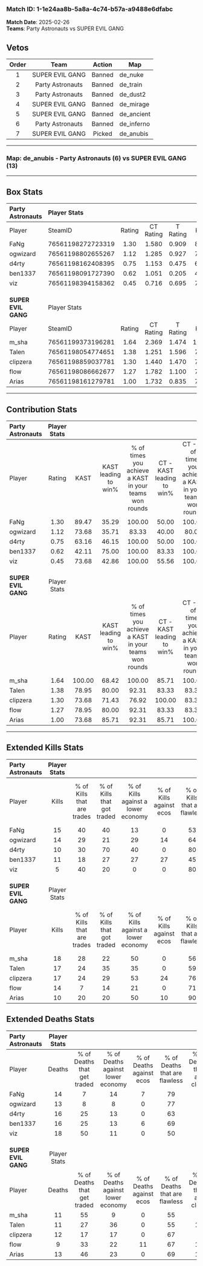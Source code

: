 ### Match ID: 1-1e24aa8b-5a8a-4c74-b57a-a9488e6dfabc  
**Match Date**: 2025-02-26  
**Teams**: Party Astronauts vs SUPER EVIL GANG  

## Vetos  

| Order | Team | Action | Map |
| :---: | :--: | :----: | --- |
| 1 | SUPER EVIL GANG | Banned | de_nuke |
| 2 | Party Astronauts | Banned | de_train |
| 3 | Party Astronauts | Banned | de_dust2 |
| 4 | SUPER EVIL GANG | Banned | de_mirage |
| 5 | SUPER EVIL GANG | Banned | de_ancient |
| 6 | Party Astronauts | Banned | de_inferno |
| 7 | SUPER EVIL GANG | Picked | de_anubis |

---  

### **Map**: de_anubis - Party Astronauts (6) vs SUPER EVIL GANG (13)  
---  

## Box Stats  

| **Party Astronauts** | Player Stats      |        |           |          |        |      |       |         |        |      |     |
| :- | :- | :-: | :-: | :-: | :-: | :-: | :-: | :-: | :-: | :-: | :-: |
| Player               | SteamID           | Rating | CT Rating | T Rating |  KAST  | ADR  | Kills | Assists | Deaths | K/D  | HS% |
| FaNg                 | 76561198272723319 |  1.30  |   1.580   |  0.909   | 89.47  | 84.1 |  15   |    5    |   14   | 1.07 | 53  |
| ogwizard             | 76561198802655267 |  1.12  |   1.285   |  0.927   | 73.68  | 74.0 |  14   |    3    |   13   | 1.08 | 28  |
| d4rty                | 76561198162408395 |  0.75  |   1.153   |  0.475   | 63.16  | 63.4 |  10   |    4    |   16   | 0.63 | 30  |
| ben1337              | 76561198091727390 |  0.62  |   1.051   |  0.205   | 42.11  | 58.1 |  11   |    2    |   16   | 0.69 | 36  |
| viz                  | 76561198394158362 |  0.45  |   0.716   |  0.695   | 73.68  | 35.4 |   5   |    3    |   18   | 0.28 | 80  |
|                      |                   |        |           |          |        |      |       |         |        |      |     |
|                      |                   |        |           |          |        |      |       |         |        |      |     |
|                      |                   |        |           |          |        |      |       |         |        |      |     |
| **SUPER EVIL GANG**  | Player Stats      |        |           |          |        |      |       |         |        |      |     |
| Player               | SteamID           | Rating | CT Rating | T Rating |  KAST  | ADR  | Kills | Assists | Deaths | K/D  | HS% |
| m_sha                | 76561199373196281 |  1.64  |   2.369   |  1.474   | 100.00 | 94.5 |  18   |    6    |   11   | 1.64 | 66  |
| Talen                | 76561198054774651 |  1.38  |   1.251   |  1.596   | 78.95  | 83.7 |  17   |    2    |   11   | 1.55 | 52  |
| clipzera             | 76561198859037781 |  1.30  |   1.440   |  1.470   | 73.68  | 83.1 |  17   |    0    |   12   | 1.42 | 64  |
| flow                 | 76561198086662677 |  1.27  |   1.782   |  1.100   | 78.95  | 71.7 |  14   |    3    |   9    | 1.56 | 14  |
| Arias                | 76561198161279781 |  1.00  |   1.732   |  0.835   | 73.68  | 82.8 |  10   |    8    |   13   | 0.77 | 90  |
---  

## Contribution Stats  

| **Party Astronauts** | Player Stats |        |                      |                                                        |                           |                                                             |                          |                                                            |
| :- | :-: | :-: | :-: | :-: | :-: | :-: | :-: | :-: |
| Player               |    Rating    |  KAST  | KAST leading to win% | % of times you achieve a KAST in your teams won rounds | CT - KAST leading to win% | CT - % of times you achieve a KAST in your teams won rounds | T - KAST leading to win% | T - % of times you achieve a KAST in your teams won rounds |
| FaNg                 |     1.30     | 89.47  |        35.29         |                         100.00                         |           50.00           |                           100.00                            |          14.29           |                           100.00                           |
| ogwizard             |     1.12     | 73.68  |        35.71         |                         83.33                          |           40.00           |                            80.00                            |          25.00           |                           100.00                           |
| d4rty                |     0.75     | 63.16  |        46.15         |                         100.00                         |           50.00           |                           100.00                            |          33.33           |                           100.00                           |
| ben1337              |     0.62     | 42.11  |        75.00         |                         100.00                         |           83.33           |                           100.00                            |          50.00           |                           100.00                           |
| viz                  |     0.45     | 73.68  |        42.86         |                         100.00                         |           55.56           |                           100.00                            |          20.00           |                           100.00                           |
|                      |              |        |                      |                                                        |                           |                                                             |                          |                                                            |
|                      |              |        |                      |                                                        |                           |                                                             |                          |                                                            |
|                      |              |        |                      |                                                        |                           |                                                             |                          |                                                            |
| **SUPER EVIL GANG**  | Player Stats |        |                      |                                                        |                           |                                                             |                          |                                                            |
| Player               |    Rating    |  KAST  | KAST leading to win% | % of times you achieve a KAST in your teams won rounds | CT - KAST leading to win% | CT - % of times you achieve a KAST in your teams won rounds | T - KAST leading to win% | T - % of times you achieve a KAST in your teams won rounds |
| m_sha                |     1.64     | 100.00 |        68.42         |                         100.00                         |           85.71           |                           100.00                            |          58.33           |                           100.00                           |
| Talen                |     1.38     | 78.95  |        80.00         |                         92.31                          |           83.33           |                            83.33                            |          77.78           |                           100.00                           |
| clipzera             |     1.30     | 73.68  |        71.43         |                         76.92                          |          100.00           |                            83.33                            |          55.56           |                           71.43                            |
| flow                 |     1.27     | 78.95  |        80.00         |                         92.31                          |           83.33           |                            83.33                            |          77.78           |                           100.00                           |
| Arias                |     1.00     | 73.68  |        85.71         |                         92.31                          |           85.71           |                           100.00                            |          85.71           |                           85.71                            |
---  

## Extended Kills Stats  

| **Party Astronauts** | Player Stats |                            |                            |                                    |                         |                              |                                 |                                       |                    |           |
| :- | :-: | :-: | :-: | :-: | :-: | :-: | :-: | :-: | :-: | :-: |
| Player               |    Kills     | % of Kills that are trades | % of Kills that got traded | % of Kills against a lower economy | % of Kills against ecos | % of Kills that are flawless | % of Kills that are close duels | % of Kills that are assisted by flash | Pistol Round Kills | AWP Kills |
| FaNg                 |      15      |             40             |             40             |                 13                 |            0            |              53              |               27                |                   7                   |         0          |     3     |
| ogwizard             |      14      |             29             |             21             |                 29                 |           14            |              64              |                7                |                   7                   |         7          |     3     |
| d4rty                |      10      |             30             |             70             |                 40                 |            0            |              80              |               10                |                  10                   |         0          |     0     |
| ben1337              |      11      |             18             |             27             |                 27                 |           27            |              45              |                0                |                   0                   |         0          |     0     |
| viz                  |      5       |             40             |             20             |                 0                  |            0            |              80              |                0                |                   0                   |         0          |     2     |
|                      |              |                            |                            |                                    |                         |                              |                                 |                                       |                    |           |
|                      |              |                            |                            |                                    |                         |                              |                                 |                                       |                    |           |
|                      |              |                            |                            |                                    |                         |                              |                                 |                                       |                    |           |
| **SUPER EVIL GANG**  | Player Stats |                            |                            |                                    |                         |                              |                                 |                                       |                    |           |
| Player               |    Kills     | % of Kills that are trades | % of Kills that got traded | % of Kills against a lower economy | % of Kills against ecos | % of Kills that are flawless | % of Kills that are close duels | % of Kills that are assisted by flash | Pistol Round Kills | AWP Kills |
| m_sha                |      18      |             28             |             22             |                 50                 |            0            |              56              |                0                |                   0                   |         0          |     5     |
| Talen                |      17      |             24             |             35             |                 35                 |            0            |              59              |               12                |                   6                   |         0          |     0     |
| clipzera             |      17      |             24             |             29             |                 53                 |           24            |              76              |                0                |                   0                   |         0          |     2     |
| flow                 |      14      |             7              |             14             |                 21                 |            0            |              71              |                0                |                   0                   |         11         |     0     |
| Arias                |      10      |             20             |             20             |                 50                 |           10            |              90              |                0                |                  10                   |         0          |     1     |
## Extended Deaths Stats  

| **Party Astronauts** | Player Stats |                             |                                   |                          |                               |                            |                           |               |
| :- | :-: | :-: | :-: | :-: | :-: | :-: | :-: | :-: |
| Player               |    Deaths    | % of Deaths that get traded | % of Deaths against lower economy | % of Deaths against ecos | % of Deaths that are flawless | % of Deaths that are close | % of Deaths while blinded | Deaths to AWP |
| FaNg                 |      14      |              7              |                14                 |            7             |              79               |             7              |             0             |       2       |
| ogwizard             |      13      |              8              |                 8                 |            0             |              77               |             0              |             0             |       4       |
| d4rty                |      16      |             25              |                13                 |            0             |              63               |             6              |             6             |       1       |
| ben1337              |      16      |             25              |                13                 |            6             |              69               |             0              |             6             |       3       |
| viz                  |      18      |             50              |                11                 |            0             |              50               |             0              |             0             |       1       |
|                      |              |                             |                                   |                          |                               |                            |                           |               |
|                      |              |                             |                                   |                          |                               |                            |                           |               |
|                      |              |                             |                                   |                          |                               |                            |                           |               |
| **SUPER EVIL GANG**  | Player Stats |                             |                                   |                          |                               |                            |                           |               |
| Player               |    Deaths    | % of Deaths that get traded | % of Deaths against lower economy | % of Deaths against ecos | % of Deaths that are flawless | % of Deaths that are close | % of Deaths while blinded | Deaths to AWP |
| m_sha                |      11      |             55              |                 9                 |            0             |              55               |             9              |             9             |       1       |
| Talen                |      11      |             27              |                36                 |            0             |              55               |             18             |             9             |       3       |
| clipzera             |      12      |             17              |                17                 |            0             |              67               |             0              |             8             |       0       |
| flow                 |      9       |             33              |                22                 |            11            |              67               |             11             |             0             |       0       |
| Arias                |      13      |             46              |                23                 |            0             |              69               |             15             |             0             |       3       |
